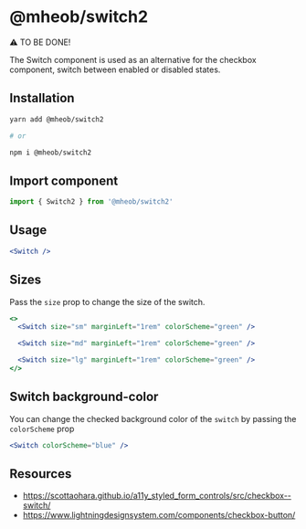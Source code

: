 # @mheob/switch2

⚠️ TO BE DONE!

The Switch component is used as an alternative for the checkbox component,
switch between enabled or disabled states.

## Installation

```sh
yarn add @mheob/switch2

# or

npm i @mheob/switch2
```

## Import component

```jsx
import { Switch2 } from '@mheob/switch2'
```

## Usage

```jsx
<Switch />
```

## Sizes

Pass the `size` prop to change the size of the switch.

```jsx
<>
  <Switch size="sm" marginLeft="1rem" colorScheme="green" />

  <Switch size="md" marginLeft="1rem" colorScheme="green" />

  <Switch size="lg" marginLeft="1rem" colorScheme="green" />
</>
```

## Switch background-color

You can change the checked background color of the `switch` by passing the
`colorScheme` prop

```jsx
<Switch colorScheme="blue" />
```

## Resources

- <https://scottaohara.github.io/a11y_styled_form_controls/src/checkbox--switch/>
- <https://www.lightningdesignsystem.com/components/checkbox-button/>
